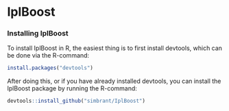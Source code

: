 # IplBoost


### Installing IplBoost

To install IplBoost in R, the easiest thing is to first install devtools,
which can be done via the R-command:
```R
install.packages("devtools")
```
After doing this, or if you have already installed devtools, you can install
the IplBoost package by running the R-command:
```R
devtools::install_github("simbrant/IplBoost")
```
